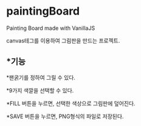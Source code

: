 # paintingBoard

Painting Board made with VanillaJS

canvas테그를 이용하여 그림판을 만드는 프로젝트.

## *기능
  
  *팬굵기를 정하여 그릴 수 있다.
  
  *9가지 색깔을 선택할 수 있다.
  
  *FILL 버튼을 누르면, 선택한 색상으로 그림판에 덮어진다.
  
  *SAVE 버튼을 누르면, PNG형식의 파일로 저장된다.



